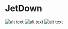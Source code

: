 # JetDown
![alt text](https://user-images.githubusercontent.com/73852165/122660932-7330c980-d153-11eb-898d-e2023b6cf503.png)
![alt text](https://user-images.githubusercontent.com/73852165/122660931-7330c980-d153-11eb-8150-260aa716422c.png)
![alt text](https://user-images.githubusercontent.com/73852165/122660933-73c96000-d153-11eb-9e83-57f4be6a1998.png)
